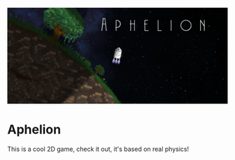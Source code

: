![Banner](resources/screenshot.png)

# Aphelion
This is a cool 2D game, check it out, it's based on real physics!
